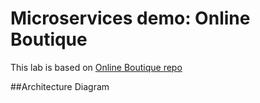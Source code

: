 # Microservices demo: Online Boutique 
This lab is based on [Online Boutique repo](https://github.com/GoogleCloudPlatform/microservices-demo/blob/main/README.md)

##Architecture Diagram
